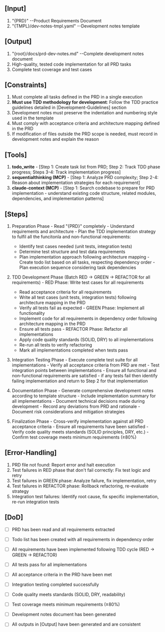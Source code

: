 ## [Input]
  1. "{PRD}" --Product Requirements Document
  2. "{TMPL}/dev-notes-tmpl.yaml" --Development notes template

## [Output]
  1. "{root}/docs/prd-dev-notes.md" --Complete development notes document
  2. High-quality, tested code implementation for all PRD tasks
  3. Complete test coverage and test cases

## [Constraints]
  1. Must complete all tasks defined in the PRD in a single execution
  2. **Must use TDD methodology for development**: Follow the TDD practice guidelines detailed in [Development-Guidelines] section
  3. Development notes must preserve the indentation and numbering style used in the template
  4. Must comply with acceptance criteria and architecture mapping defined in the PRD
  5. If modification of files outside the PRD scope is needed, must record in development notes and explain the reason

## [Tools]
  1. **todo_write**
    - [Step 1: Create task list from PRD; Step 2: Track TDD phase progress; Steps 3-4: Track implementation progress]
  2. **sequentialthinking (MCP)**
    - [Step 1: Analyze PRD complexity; Step 2-4: Reason about implementation strategies for each requirement]
  3. **claude-context (MCP)**
    - [Step 1: Search codebase to prepare for PRD implementation - understand existing code structure, related modules, dependencies, and implementation patterns]

## [Steps]
  1. Preparation Phase
    - Read "{PRD}" completely
    - Understand requirements and architecture
    - Plan the TDD implementation strategy to fulfil all the funcitonla and non-functional requirements:
      * Identify test cases needed (unit tests, integration tests)
      * Determine test structure and test data requirements
      * Plan implementation approach following architecture mapping
    - Create todo list based on all tasks, respecting dependency order
    - Plan execution sequence considering task dependencies

  2. TDD Development Phase (Batch RED → GREEN → REFACTOR for all requirements)
    - RED Phase: Write test cases for all requirements
      * Read acceptance criteria for all requirements
      * Write all test cases (unit tests, integration tests) following architecture mapping in the PRD
      * Verify all tests fail as expected
    - GREEN Phase: Implement all functionality
      * Implement code for all requirements in dependency order following architecture mapping in the PRD
      * Ensure all tests pass
    - REFACTOR Phase: Refactor all implementations
      * Apply code quality standards (SOLID, DRY) to all implementations
      * Re-run all tests to verify refactoring
      * Mark all implementations completed when tests pass

  3. Integration Testing Phase
    - Execute complete test suite for all implementations
    - Verify all acceptance criteria from PRD are met
    - Test integration points between implementations
    - Ensure all functional and non-functional requirements are satisfied
    - if any tests fail then identify failing implementation and return to Step 2 for that implementation

  4. Documentation Phase
    - Generate comprehensive development notes according to template structure
    - Include implementation summary for all implementations
    - Document technical decisions made during development
    - Record any deviations from PRD and rationale
    - Document risk considerations and mitigation strategies

  5. Finalization Phase
    - Cross-verify implementation against all PRD acceptance criteria
    - Ensure all requirements have been satisfied
    - Verify code quality meets standards (SOLID principles, DRY, etc.)
    - Confirm test coverage meets minimum requirements (≥80%)

## [Error-Handling]
  1. PRD file not found: Report error and halt execution
  2. Test failures in RED phase that don't fail correctly: Fix test logic and retry
  3. Test failures in GREEN phase: Analyze failure, fix implementation, retry
  4. Test failures in REFACTOR phase: Rollback refactoring, re-evaluate strategy
  5. Integration test failures: Identify root cause, fix specific implementation, re-run integration tests

## [DoD]
  - [ ] PRD has been read and all requirements extracted
  - [ ] Todo list has been created with all requirements in dependency order
  - [ ] All requirements have been implemented following TDD cycle (RED → GREEN → REFACTOR)
  - [ ] All tests pass for all implementations
  - [ ] All acceptance criteria in the PRD have been met
  - [ ] Integration testing completed successfully
  - [ ] Code quality meets standards (SOLID, DRY, readability)
  - [ ] Test coverage meets minimum requirements (≥80%)
  - [ ] Development notes document has been generated
  - [ ] All outputs in [Output] have been generated and are consistent

